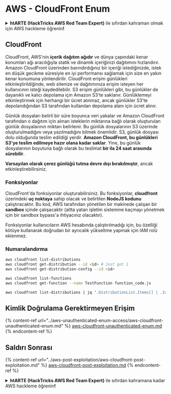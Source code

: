 # AWS - CloudFront Enum

<details>

<summary><strong>htARTE (HackTricks AWS Red Team Expert)</strong> ile sıfırdan kahraman olmak için AWS hackleme öğrenin<strong>!</strong></summary>

HackTricks'i desteklemenin diğer yolları:

* **Şirketinizi HackTricks'te reklamını görmek** veya **HackTricks'i PDF olarak indirmek** için [**ABONELİK PLANLARINI**](https://github.com/sponsors/carlospolop) kontrol edin!
* [**Resmi PEASS & HackTricks ürünlerini**](https://peass.creator-spring.com) edinin
* [**The PEASS Family**](https://opensea.io/collection/the-peass-family) keşfedin, özel [**NFT'lerimiz**](https://opensea.io/collection/the-peass-family) koleksiyonumuz
* 💬 [**Discord grubuna**](https://discord.gg/hRep4RUj7f) veya [**telegram grubuna**](https://t.me/peass) **katılın** veya **Twitter** 🐦 [**@hacktricks_live**](https://twitter.com/hacktricks_live)**'ı takip edin**.
* **Hacking hilelerinizi** [**HackTricks**](https://github.com/carlospolop/hacktricks) ve [**HackTricks Cloud**](https://github.com/carlospolop/hacktricks-cloud) github reposuna **PR göndererek paylaşın**.

</details>

## CloudFront

CloudFront, AWS'nin **içerik dağıtım ağıdır** ve dünya çapındaki kenar konumları ağı aracılığıyla statik ve dinamik içeriğinizi dağıtımını hızlandırır. Amazon CloudFront üzerinden barındırdığınız bir içeriği istediğinizde, istek en düşük gecikme süresiyle en iyi performansı sağlamak için size en yakın kenar konumuna yönlendirilir. CloudFront erişim günlükleri etkinleştirildiğinde, web sitenize ve dağıtımınıza erişim isteyen her kullanıcının isteği kaydedilebilir. S3 erişim günlükleri gibi, bu günlükler de dayanıklı ve kalıcı depolama için Amazon S3'te saklanır. Günlüklemeyi etkinleştirmek için herhangi bir ücret alınmaz, ancak günlükler S3'te depolandığından S3 tarafından kullanılan depolama alanı için ücret alınır.

Günlük dosyaları belirli bir süre boyunca veri yakalar ve Amazon CloudFront tarafından o dağıtım için alınan isteklerin miktarına bağlı olarak oluşturulan günlük dosyalarının miktarı belirlenir. Bu günlük dosyalarının S3 üzerinde oluşturulmadığını veya yazılmadığını bilmek önemlidir. S3, günlük dosyası dolu olduğunda teslim edildiği yerdir. **Amazon CloudFront, bu günlükleri S3'ye teslim edilmeye hazır olana kadar saklar**. Yine, bu günlük dosyalarının boyutuna bağlı olarak bu teslimat **bir ila 24 saat arasında sürebilir**.

**Varsayılan olarak çerez günlüğü tutma devre dışı bırakılmıştır**, ancak etkinleştirebilirsiniz.

### Fonksiyonlar

CloudFront'da fonksiyonlar oluşturabilirsiniz. Bu fonksiyonlar, **cloudfront** üzerindeki **uç noktaya** sahip olacak ve belirtilen **NodeJS kodunu** çalıştıracaktır. Bu kod, AWS tarafından yönetilen bir makinede çalışan bir **sandbox** içinde çalışacaktır (altta yatan işletim sistemine kaçmayı yönetmek için bir sandbox bypass'a ihtiyacınız olacaktır).

Fonksiyonlar kullanıcıların AWS hesabında çalıştırılmadığı için, bu özelliği kötüye kullanarak doğrudan bir ayrıcalık yükseltme yapmak için IAM rolü eklenmez.

### Numaralandırma
```bash
aws cloudfront list-distributions
aws cloudfront get-distribution --id <id> # Just get 1
aws cloudfront get-distribution-config --id <id>

aws cloudfront list-functions
aws cloudfront get-function --name TestFunction function_code.js

aws cloudfront list-distributions | jq ".DistributionList.Items[] | .Id, .Origins.Items[].Id, .Origins.Items[].DomainName, .AliasICPRecordals[].CNAME"
```
## Kimlik Doğrulama Gerektirmeyen Erişim

{% content-ref url="../aws-unauthenticated-enum-access/aws-cloudfront-unauthenticated-enum.md" %}
[aws-cloudfront-unauthenticated-enum.md](../aws-unauthenticated-enum-access/aws-cloudfront-unauthenticated-enum.md)
{% endcontent-ref %}

## Saldırı Sonrası

{% content-ref url="../aws-post-exploitation/aws-cloudfront-post-exploitation.md" %}
[aws-cloudfront-post-exploitation.md](../aws-post-exploitation/aws-cloudfront-post-exploitation.md)
{% endcontent-ref %}

<details>

<summary><strong>htARTE (HackTricks AWS Red Team Expert)</strong> ile sıfırdan kahramana kadar AWS hackleme öğrenin<strong>!</strong></summary>

HackTricks'i desteklemenin diğer yolları:

* Şirketinizi HackTricks'te **reklamınızı görmek** veya **HackTricks'i PDF olarak indirmek** için [**ABONELİK PLANLARI'na**](https://github.com/sponsors/carlospolop) göz atın!
* [**Resmi PEASS & HackTricks ürünlerini**](https://peass.creator-spring.com) edinin
* Özel [**NFT'lerden**](https://opensea.io/collection/the-peass-family) oluşan koleksiyonumuz [**The PEASS Family**](https://opensea.io/collection/the-peass-family)'yi keşfedin
* 💬 [**Discord grubuna**](https://discord.gg/hRep4RUj7f) veya [**telegram grubuna**](https://t.me/peass) **katılın** veya bizi **Twitter** 🐦 [**@hacktricks_live**](https://twitter.com/hacktricks_live)**'da takip edin**.
* **Hacking hilelerinizi** [**HackTricks**](https://github.com/carlospolop/hacktricks) ve [**HackTricks Cloud**](https://github.com/carlospolop/hacktricks-cloud) github reposuna **PR göndererek paylaşın**.

</details>
